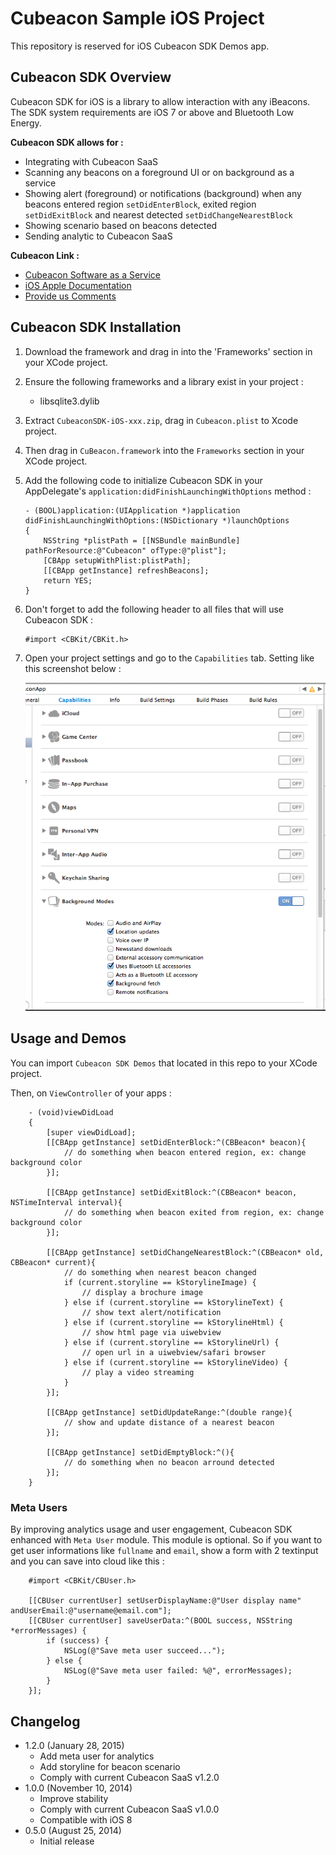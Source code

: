 # Cubeacon Sample iOS Project #

This repository is reserved for iOS Cubeacon SDK Demos app.

## Cubeacon SDK Overview ##
Cubeacon SDK for iOS is a library to allow interaction with any iBeacons. The SDK system requirements are iOS 7 or above and Bluetooth Low Energy. 

**Cubeacon SDK allows for :**

  - Integrating with Cubeacon SaaS
  - Scanning any beacons on a foreground UI or on background as a service
  - Showing alert (foreground) or notifications (background) when any beacons entered region `setDidEnterBlock`, exited region `setDidExitBlock` and nearest detected `setDidChangeNearestBlock`
  - Showing scenario based on beacons detected
  - Sending analytic to Cubeacon SaaS

**Cubeacon Link :**
 - [Cubeacon Software as a Service][CubeaconSaaS]
 - [iOS Apple Documentation][AppleDoc]
 - [Provide us Comments][Issue]

## Cubeacon SDK Installation ##
1. Download the framework and drag in into the 'Frameworks' section in your XCode project.
2. Ensure the following frameworks and a library exist in your project :
   - libsqlite3.dylib
3. Extract `CubeaconSDK-iOS-xxx.zip`, drag in `Cubeacon.plist` to Xcode project.
4. Then drag in `CuBeacon.framework` into the `Frameworks` section in your XCode project.
5. Add the following code to initialize Cubeacon SDK in your AppDelegate's `application:didFinishLaunchingWithOptions` method :

    ```ios
    - (BOOL)application:(UIApplication *)application didFinishLaunchingWithOptions:(NSDictionary *)launchOptions
    {
        NSString *plistPath = [[NSBundle mainBundle] pathForResource:@"Cubeacon" ofType:@"plist"];
        [CBApp setupWithPlist:plistPath];
        [[CBApp getInstance] refreshBeacons];
        return YES;
    }
    ```
7. Don't forget to add the following header to all files that will use Cubeacon SDK :

    ```ios
    #import <CBKit/CBKit.h>
    ```
8. Open your project settings and go to the `Capabilities` tab. Setting like this screenshot below :

    ![Add Capabilities](./capabilities.png)

## Usage and Demos ##
You can import `Cubeacon SDK Demos` that located in this repo to your XCode project. 

Then, on `ViewController` of your apps :
```ios
    - (void)viewDidLoad
    {
        [super viewDidLoad];
        [[CBApp getInstance] setDidEnterBlock:^(CBBeacon* beacon){
            // do something when beacon entered region, ex: change background color
        }];
        
        [[CBApp getInstance] setDidExitBlock:^(CBBeacon* beacon, NSTimeInterval interval){
            // do something when beacon exited from region, ex: change background color
        }];
        
        [[CBApp getInstance] setDidChangeNearestBlock:^(CBBeacon* old, CBBeacon* current){
            // do something when nearest beacon changed
            if (current.storyline == kStorylineImage) {
                // display a brochure image
            } else if (current.storyline == kStorylineText) {
                // show text alert/notification
            } else if (current.storyline == kStorylineHtml) {
                // show html page via uiwebview
            } else if (current.storyline == kStorylineUrl) {
                // open url in a uiwebview/safari browser
            } else if (current.storyline == kStorylineVideo) {
                // play a video streaming
            }
        }];
        
        [[CBApp getInstance] setDidUpdateRange:^(double range){
            // show and update distance of a nearest beacon
        }];
        
        [[CBApp getInstance] setDidEmptyBlock:^(){
            // do something when no beacon arround detected
        }];
    }
```

### Meta Users ###
By improving analytics usage and user engagement, Cubeacon SDK enhanced with `Meta User` module. This module is optional. So if you want to get user informations like `fullname` and `email`, show a form with 2 textinput and you can save into cloud like this :

```ios
    #import <CBKit/CBUser.h>
    
    [[CBUser currentUser] setUserDisplayName:@"User display name" andUserEmail:@"username@email.com"];
    [[CBUser currentUser] saveUserData:^(BOOL success, NSString *errorMessages) {
        if (success) {
            NSLog(@"Save meta user succeed...");
        } else {
            NSLog(@"Save meta user failed: %@", errorMessages);
        }
    }];
```

## Changelog ##
* 1.2.0 (January 28, 2015)
  - Add meta user for analytics
  - Add storyline for beacon scenario
  - Comply with current Cubeacon SaaS v1.2.0
* 1.0.0 (November 10, 2014)
  - Improve stability
  - Comply with current Cubeacon SaaS v1.0.0
  - Compatible with iOS 8
* 0.5.0 (August 25, 2014)
  - Initial release

[CubeaconSaaS]:http://developer.cubeacon.com
[AppleDoc]:http://docs.cubeacon.com/sdk/ios/references/index.html
[Issue]:https://github.com/cubeacon/ios-cubeacon-sample/issues
[KiiCloud]:http://docs.cubeacon.com/saas/signup-kii/